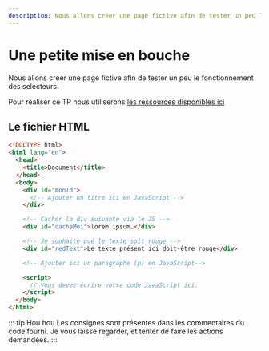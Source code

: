 ```yaml
---
description: Nous allons créer une page fictive afin de tester un peu le fonctionnement des selecteurs.
---
```


# Une petite mise en bouche

Nous allons créer une page fictive afin de tester un peu le fonctionnement des selecteurs.

Pour réaliser ce TP nous utiliserons [les ressources disponibles ici](/tp/javascript/support.md#manipuler-le-html-et-la-css)

## Le fichier HTML

```html
<!DOCTYPE html>
<html lang="en">
  <head>
    <title>Document</title>
  </head>
  <body>
    <div id="monId">
      <!-- Ajouter un titre ici en JavaScript -->
    </div>

    <!-- Cacher la div suivante via le JS -->
    <div id="cacheMoi">lorem ipsum…</div>

    <!-- Je souhaite que le texte soit rouge -->
    <div id="redText">Le texte présent ici doit-être rouge</div>

    <!-- Ajouter ici un paragraphe (p) en JavaScript-->

    <script>
      // Vous devez écrire votre code JavaScript ici.
    </script>
  </body>
</html>
```

::: tip Hou hou
Les consignes sont présentes dans les commentaires du code fourni. Je vous laisse regarder, et tenter de faire les actions demandées.
:::
